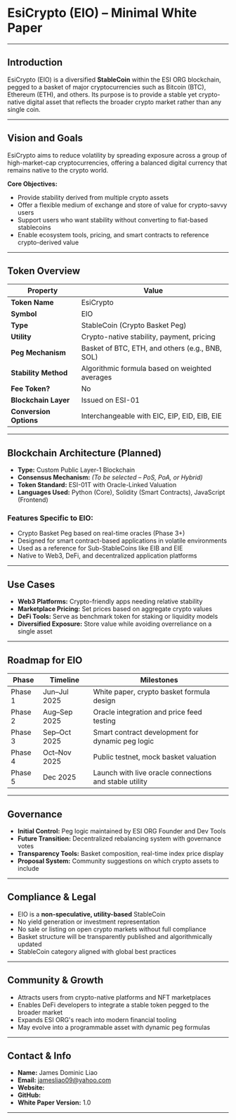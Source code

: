 # EsiCrypto (EIO) – Minimal White Paper

---

## Introduction

EsiCrypto (EIO) is a diversified **StableCoin** within the ESI ORG blockchain, pegged to a basket of major cryptocurrencies such as Bitcoin (BTC), Ethereum (ETH), and others. Its purpose is to provide a stable yet crypto-native digital asset that reflects the broader crypto market rather than any single coin.

---

## Vision and Goals

EsiCrypto aims to reduce volatility by spreading exposure across a group of high-market-cap cryptocurrencies, offering a balanced digital currency that remains native to the crypto world.

**Core Objectives:**
- Provide stability derived from multiple crypto assets
- Offer a flexible medium of exchange and store of value for crypto-savvy users
- Support users who want stability without converting to fiat-based stablecoins
- Enable ecosystem tools, pricing, and smart contracts to reference crypto-derived value

---

## Token Overview

| Property              | Value                                              |
|-----------------------|----------------------------------------------------|
| **Token Name**        | EsiCrypto                                          |
| **Symbol**            | EIO                                                |
| **Type**              | StableCoin (Crypto Basket Peg)                     |
| **Utility**           | Crypto-native stability, payment, pricing          |
| **Peg Mechanism**     | Basket of BTC, ETH, and others (e.g., BNB, SOL)    |
| **Stability Method**  | Algorithmic formula based on weighted averages     |
| **Fee Token?**        | No                                                 |
| **Blockchain Layer**  | Issued on ESI-01                                   |
| **Conversion Options**| Interchangeable with EIC, EIP, EID, EIB, EIE       |

---

## Blockchain Architecture (Planned)

- **Type:** Custom Public Layer-1 Blockchain
- **Consensus Mechanism:** *(To be selected – PoS, PoA, or Hybrid)*
- **Token Standard:** ESI-01T with Oracle-Linked Valuation
- **Languages Used:** Python (Core), Solidity (Smart Contracts), JavaScript (Frontend)

### Features Specific to EIO:
- Crypto Basket Peg based on real-time oracles (Phase 3+)
- Designed for smart contract-based applications in volatile environments
- Used as a reference for Sub-StableCoins like EIB and EIE
- Native to Web3, DeFi, and decentralized application platforms

---

## Use Cases

- **Web3 Platforms:** Crypto-friendly apps needing relative stability
- **Marketplace Pricing:** Set prices based on aggregate crypto values
- **DeFi Tools:** Serve as benchmark token for staking or liquidity models
- **Diversified Exposure:** Store value while avoiding overreliance on a single asset

---

## Roadmap for EIO

| Phase     | Timeline       | Milestones                                            |
|-----------|----------------|--------------------------------------------------------|
| Phase 1   | Jun–Jul 2025   | White paper, crypto basket formula design              |
| Phase 2   | Aug–Sep 2025   | Oracle integration and price feed testing              |
| Phase 3   | Sep–Oct 2025   | Smart contract development for dynamic peg logic       |
| Phase 4   | Oct–Nov 2025   | Public testnet, mock basket valuation                  |
| Phase 5   | Dec 2025       | Launch with live oracle connections and stable utility |

---

## Governance

- **Initial Control:** Peg logic maintained by ESI ORG Founder and Dev Tools
- **Future Transition:** Decentralized rebalancing system with governance votes
- **Transparency Tools:** Basket composition, real-time index price display
- **Proposal System:** Community suggestions on which crypto assets to include

---

## Compliance & Legal

- EIO is a **non-speculative, utility-based** StableCoin
- No yield generation or investment representation
- No sale or listing on open crypto markets without full compliance
- Basket structure will be transparently published and algorithmically updated
- StableCoin category aligned with global best practices

---

## Community & Growth

- Attracts users from crypto-native platforms and NFT marketplaces
- Enables DeFi developers to integrate a stable token pegged to the broader market
- Expands ESI ORG's reach into modern financial tooling
- May evolve into a programmable asset with dynamic peg formulas

---

## Contact & Info

- **Name:** James Dominic Liao
- **Email:** jamesliao09@yahoo.com 
- **Website:**
- **GitHub:** 
- **White Paper Version:** 1.0

---
